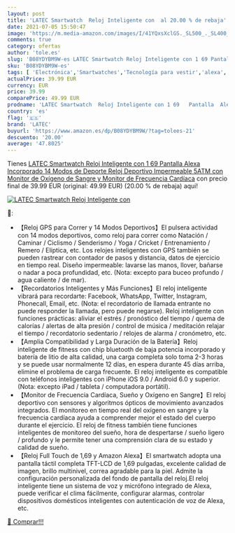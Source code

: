 ```yaml
---
layout: post
title: 'LATEC Smartwatch  Reloj Inteligente con  al 20.00 % de rebaja'
date: 2021-07-05 15:50:47
image: 'https://m.media-amazon.com/images/I/41YQxsXclGS._SL500_._SL400_.jpg'
comments: true
category: ofertas
author: 'tole.es'
slug: 'B08YDYBM9W-es LATEC Smartwatch Reloj Inteligente con 1 69 Pantalla Alexa...'
sku: 'B08YDYBM9W-es'
tags: [ 'Electrónica','Smartwatches','Tecnología para vestir','alexa','latec', ]
actualPrice: 39.99 EUR
currency: EUR
price: 39.99
comparePrice: 49.99 EUR
prodname: 'LATEC Smartwatch  Reloj Inteligente con 1 69   Pantalla  Alexa Incorporado  14 Modos de Deporte  Reloj Deportivo Impermeable 5ATM con Monitor de Oxígeno de Sangre y Monitor de Frecuencia Cardíaca'
country: 'es'
flag: '🇪🇸'
brand: 'LATEC'
buyurl: 'https://www.amazon.es/dp/B08YDYBM9W/?tag=tolees-21'
descuento: '20.00'
average: '47.8025'
---
```


Tienes [LATEC Smartwatch  Reloj Inteligente con 1 69   Pantalla  Alexa Incorporado  14 Modos de Deporte  Reloj Deportivo Impermeable 5ATM con Monitor de Oxígeno de Sangre y Monitor de Frecuencia Cardíaca](https://www.amazon.es/dp/B08YDYBM9W/?tag=tolees-21) con precio final de  39.99 EUR (original: 49.99 EUR) (20.00 %  de rebaja) aqui!

[![LATEC Smartwatch  Reloj Inteligente con ](https://m.media-amazon.com/images/I/41YQxsXclGS._SL500_._SL400_.jpg)](https://www.amazon.es/dp/B08YDYBM9W/?tag=tolees-21)

🔎:

- 【Reloj GPS para Correr y 14 Modos Deportivos】El pulsera actividad con 14 modos deportivos, como reloj para correr como Natación / Caminar / Ciclismo / Senderismo / Yoga / Cricket / Entrenamiento / Remero / Elíptica, etc. Los relojes inteligentes con GPS también se pueden rastrear con contador de pasos y distancia, datos de ejercicio en tiempo real. Diseño impermeable: lavarse las manos, llover, bañarse o nadar a poca profundidad, etc. (Nota: excepto para buceo profundo / agua caliente / de mar).
- 【Recordatorios Inteligentes y Más Funciones】El reloj inteligente vibrará para recordarte: Facebook, WhatsApp, Twitter, Instagram, Phonecall, Email, etc. (Nota: el recordatorio de llamada entrante no puede responder la llamada, pero puede negarse). Reloj inteligente con funciones prácticas: aliviar el estrés / pronóstico del tiempo / quema de calorías / alertas de alta presión / control de música / meditación relajar el tiempo / recordatorio sedentario / relojes de alarma / cronómetro, etc.
- 【Amplia Compatibilidad y Larga Duración de la Batería】Reloj inteligente de fitness con chip bluetooth de baja potencia incorporado y batería de litio de alta calidad, una carga completa solo toma 2-3 horas y se puede usar normalmente 12 días, en espera durante 45 días arriba, elimine el problema de carga frecuente. El reloj inteligente es compatible con teléfonos inteligentes con iPhone iOS 9.0 / Android 6.0 y superior. (Nota: excepto iPad / tableta / computadora portátil).
- 【Monitor de Frecuencia Cardíaca, Sueño y Oxígeno en Sangre】El reloj deportivo con sensores y algoritmos ópticos de movimiento avanzados integrados. El monitoreo en tiempo real del oxígeno en sangre y la frecuencia cardíaca ayuda a comprender mejor el estado del cuerpo durante el ejercicio. El reloj de fitness también tiene funciones inteligentes de monitoreo del sueño, hora de despertarse / sueño ligero / profundo y le permite tener una comprensión clara de su estado y calidad de sueño.
- 【Reloj Full Touch de 1,69  y Amazon Alexa】El smartwatch adopta una pantalla táctil completa TFT-LCD de 1,69 pulgadas, excelente calidad de imagen, brillo multinivel, correa agradable para la piel. Admite la configuración personalizada del fondo de pantalla del reloj.El reloj inteligente tiene un sistema de voz y micrófono integrado de Alexa, puede verificar el clima fácilmente, configurar alarmas, controlar dispositivos domésticos inteligentes con autenticación de voz de Alexa, etc.

[🛒 Comprar!!!](https://www.amazon.es/dp/B08YDYBM9W/?tag=tolees-21)

